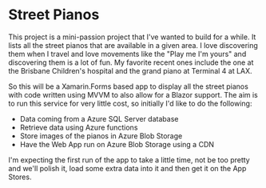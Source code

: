 # Street Pianos

This project is a mini-passion project that I've wanted to build for a while. It lists all the street pianos that are available in a given area. I love discovering them when I travel and love movements like the "Play me I'm yours" and discovering them is a lot of fun. My favorite recent ones include the one at the Brisbane Children's hospital and the grand piano at Terminal 4 at LAX. 

So this will be a Xamarin.Forms based app to display all the street pianos with code written using MVVM to also allow for a Blazor support. The aim is to run this service for very little cost, so initially I'd like to do the following:

* Data coming from a Azure SQL Server database
* Retrieve data using Azure functions
* Store images of the pianos in Azure Blob Storage
* Have the Web App run on Azure Blob Storage using a CDN

I'm expecting the first run of the app to take a little time, not be too pretty and we'll polish it, load some extra data into it and then get it on the App Stores. 

